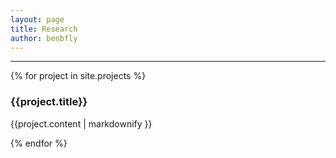 ```yaml
---
layout: page
title: Research
author: benbfly
---
```


***

{% for project in site.projects %}

### {{project.title}}
{{project.content | markdownify }}

{% endfor %}
